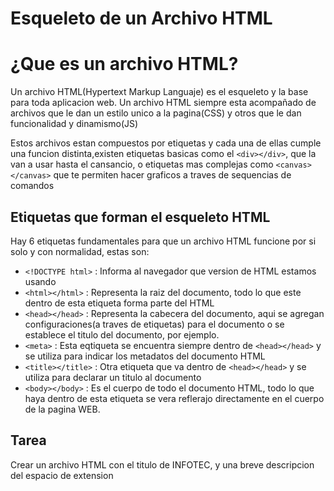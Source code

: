 # Esqueleto de un Archivo HTML

# ¿Que es un archivo HTML?

Un archivo HTML(Hypertext Markup Languaje) es el esqueleto y la base para toda aplicacion web.
Un archivo HTML siempre esta acompañado de archivos que le dan un estilo unico a la pagina(CSS) y otros que le dan funcionalidad y dinamismo(JS)

Estos archivos estan compuestos por etiquetas y cada una de ellas cumple una funcion distinta,existen etiquetas basicas como el ```<div></div>```, que la van a usar hasta el cansancio,
o etiquetas mas complejas como ```<canvas></canvas>``` que te permiten hacer graficos a traves de sequencias de comandos

## Etiquetas que forman el esqueleto HTML

Hay 6 etiquetas fundamentales para que un archivo HTML funcione por si solo y con normalidad, estas son:

- ```<!DOCTYPE html>``` : Informa al navegador que version de HTML estamos usando
- ```<html></html>```   : Representa la raiz del documento, todo lo que este dentro de esta etiqueta forma parte del HTML
- ```<head></head>```   : Representa la cabecera del documento, aqui se agregan configuraciones(a traves de etiquetas) para el documento o se establece el titulo del documento, por ejemplo.
- ```<meta>```          : Esta eqtiqueta se encuentra siempre dentro de ```<head></head>``` y se utiliza para indicar los metadatos del documento HTML
- ```<title></title>``` : Otra etiqueta que va dentro de ```<head></head>``` y se utiliza para declarar un titulo al documento
- ```<body></body>```   : Es el cuerpo de todo el documento HTML, todo lo que haya dentro de esta etiqueta se vera reflerajo directamente en el cuerpo de la pagina WEB.

## Tarea

Crear un archivo HTML con el titulo de INFOTEC, y una breve descripcion del espacio de extension
